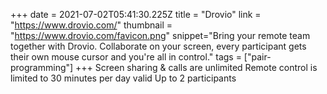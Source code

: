 +++
date = 2021-07-02T05:41:30.225Z
title = "Drovio"
link = "https://www.drovio.com/"
thumbnail = "https://www.drovio.com/favicon.png"
snippet="Bring your remote team together with Drovio. Collaborate on your screen, every participant gets their own mouse cursor and you're all in control."
tags = ["pair-programming"]
+++
Screen sharing & calls are unlimited
Remote control is limited to 30 minutes per day
valid
Up to 2 participants
